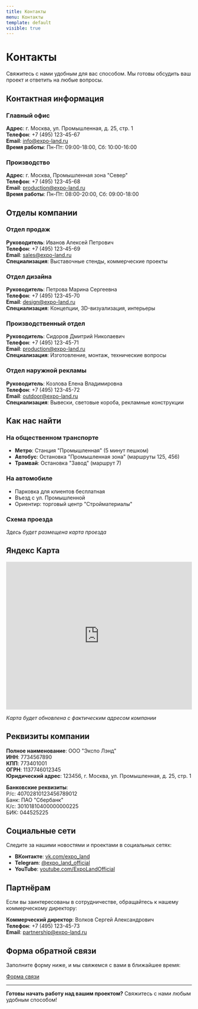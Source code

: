 ```yaml
---
title: Контакты
menu: Контакты
template: default
visible: true
---
```


# Контакты

Свяжитесь с нами удобным для вас способом. Мы готовы обсудить ваш проект и ответить на любые вопросы.

## Контактная информация

### Главный офис
**Адрес**: г. Москва, ул. Промышленная, д. 25, стр. 1  
**Телефон**: +7 (495) 123-45-67  
**Email**: info@expo-land.ru  
**Время работы**: Пн-Пт: 09:00-18:00, Сб: 10:00-16:00

### Производство
**Адрес**: г. Москва, Промышленная зона "Север"  
**Телефон**: +7 (495) 123-45-68  
**Email**: production@expo-land.ru  
**Время работы**: Пн-Пт: 08:00-20:00, Сб: 09:00-18:00

## Отделы компании

### Отдел продаж
**Руководитель**: Иванов Алексей Петрович  
**Телефон**: +7 (495) 123-45-69  
**Email**: sales@expo-land.ru  
**Специализация**: Выставочные стенды, коммерческие проекты

### Отдел дизайна
**Руководитель**: Петрова Марина Сергеевна  
**Телефон**: +7 (495) 123-45-70  
**Email**: design@expo-land.ru  
**Специализация**: Концепции, 3D-визуализация, интерьеры

### Производственный отдел
**Руководитель**: Сидоров Дмитрий Николаевич  
**Телефон**: +7 (495) 123-45-71  
**Email**: production@expo-land.ru  
**Специализация**: Изготовление, монтаж, технические вопросы

### Отдел наружной рекламы
**Руководитель**: Козлова Елена Владимировна  
**Телефон**: +7 (495) 123-45-72  
**Email**: outdoor@expo-land.ru  
**Специализация**: Вывески, световые короба, рекламные конструкции

## Как нас найти

### На общественном транспорте
- **Метро**: Станция "Промышленная" (5 минут пешком)
- **Автобус**: Остановка "Промышленная зона" (маршруты 125, 456)
- **Трамвай**: Остановка "Завод" (маршрут 7)

### На автомобиле
- Парковка для клиентов бесплатная
- Въезд с ул. Промышленной
- Ориентир: торговый центр "Стройматериалы"

### Схема проезда
*Здесь будет размещена карта проезда*

## Яндекс Карта

<div style="position:relative;overflow:hidden;width:100%;height:400px;">
<iframe src="https://yandex.ru/map-widget/v1/?um=constructor%3A4a8e3d7f8c9b1e2f3a4b5c6d7e8f9a0b1c2d3e4f5a6b7c8d9e0f1a2b3c4d5e6f&amp;source=constructor" width="100%" height="400" frameborder="0" style="border:0;"></iframe>
</div>

*Карта будет обновлена с фактическим адресом компании*

## Реквизиты компании

**Полное наименование**: ООО "Экспо Лэнд"  
**ИНН**: 7734567890  
**КПП**: 773401001  
**ОГРН**: 1137746012345  
**Юридический адрес**: 123456, г. Москва, ул. Промышленная, д. 25, стр. 1  

**Банковские реквизиты**:  
Р/с: 40702810123456789012  
Банк: ПАО "Сбербанк"  
К/с: 30101810400000000225  
БИК: 044525225

## Социальные сети

Следите за нашими новостями и проектами в социальных сетях:

- **ВКонтакте**: [vk.com/expo_land](https://vk.com/expo_land)
- **Telegram**: [@expo_land_official](https://t.me/expo_land_official)
- **YouTube**: [youtube.com/ExpoLandOfficial](https://youtube.com/ExpoLandOfficial)

## Партнёрам

Если вы заинтересованы в сотрудничестве, обращайтесь к нашему коммерческому директору:

**Коммерческий директор**: Волков Сергей Александрович  
**Телефон**: +7 (495) 123-45-73  
**Email**: partnership@expo-land.ru

## Форма обратной связи

Заполните форму ниже, и мы свяжемся с вами в ближайшее время:

[Форма связи](/kontakty/forma-svyazi)

---

**Готовы начать работу над вашим проектом?** Свяжитесь с нами любым удобным способом! 